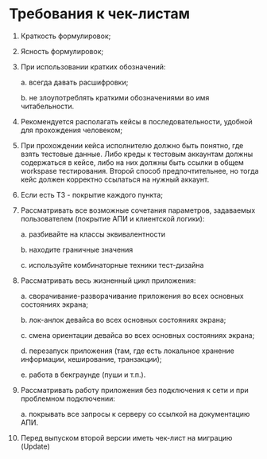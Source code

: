 # Требования к чек-листам

1. Краткость формулировок;

2. Ясность формулировок;

3. При использовании кратких обозначений:

    a. всегда давать расшифровки;

    b. не злоупотреблять краткими обозначениями во имя читабельности.
4. Рекомендуется располагать кейсы в последовательности, удобной для прохождения человеком;
5. При прохождении кейса исполнителю должно быть понятно, где взять тестовые данные. Либо креды к тестовым аккаунтам должны содержаться в кейсе, либо на них должны быть ссылки в общем workspase тестирования. Второй способ предпочтительнее, но тогда кейс должен корректно ссылаться на нужный аккаунт.
5. Если есть ТЗ - покрытие каждого пункта;
6. Рассматривать все возможные сочетания параметров, задаваемых пользователем (покрытие АПИ и клиентской логики):

    a. разбивайте на классы эквивалентности

    b. находите граничные значения

    c. используйте комбинаторные техники тест-дизайна

7. Рассматривать весь жизненный цикл приложения:

    a. сворачивание-разворачивание приложения во всех основных состояниях экрана;

    b. лок-анлок девайса во всех основных состояниях экрана;

    c. смена ориентации девайса во всех основных состояниях экрана;

    d. перезапуск приложения (там, где есть локальное хранение информации, кеширование, транзакции);

    e. работа в бекграунде (пуши и т.п.).
8. Рассматривать работу приложения без подключения к сети и при проблемном подключении:

    a. покрывать все запросы к серверу со ссылкой на документацию АПИ.

9. Перед выпуском второй версии иметь чек-лист на миграцию (Update)

